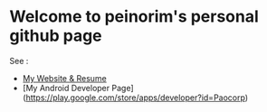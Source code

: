 # Welcome to peinorim's personal github page

See :
* [My Website & Resume](https://paocorp.com)
* [My Android Developer Page] (https://play.google.com/store/apps/developer?id=Paocorp)
